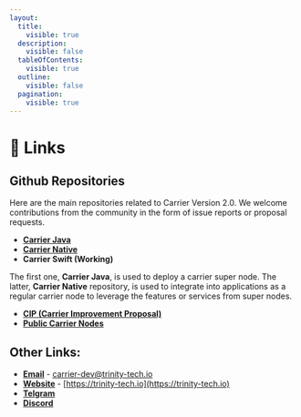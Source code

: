 ```yaml
---
layout:
  title:
    visible: true
  description:
    visible: false
  tableOfContents:
    visible: true
  outline:
    visible: false
  pagination:
    visible: true
---
```


# 🔗 Links

## Github Repositories

Here are the main repositories related to Carrier Version 2.0. We welcome contributions from the community in the form of issue reports or proposal requests.

* [**Carrier Java**](https://github.com/elastos/Elastos.Carrier.Java)
* [**Carrier Native**](https://github.com/elastos/Elastos.Carrier.Native)
* **Carrier Swift (Working)**

The first one, **Carrier Java**, is used to deploy a carrier super node. The latter, **Carrier Native** repository, is used to integrate into applications as a regular carrier node to leverage the features or services from super nodes.

* [**CIP (Carrier Improvement Proposal)**](https://github.com/trinity-tech-io/awesome-carrier)
* [**Public Carrier Nodes**](https://github.com/trinity-tech-io/public-carrier-nodes)

## Other Links:

* [**Email**](http://localhost:5000/o/-MiuJMlYEx2aazGrKrUY/s/vUu27GQSAeqmivH4yylC/) - [carrier-dev@trinity-tech.io](links.md#email)
* [**Website**](https://trinity-tech.io) - [https://trinity-tech.io](https://trinity-tech.io)
* [**Telgram**](https://t.me/awesomecarrier)
* [**Discord**](https://discord.gg/VnfUHXkv)
